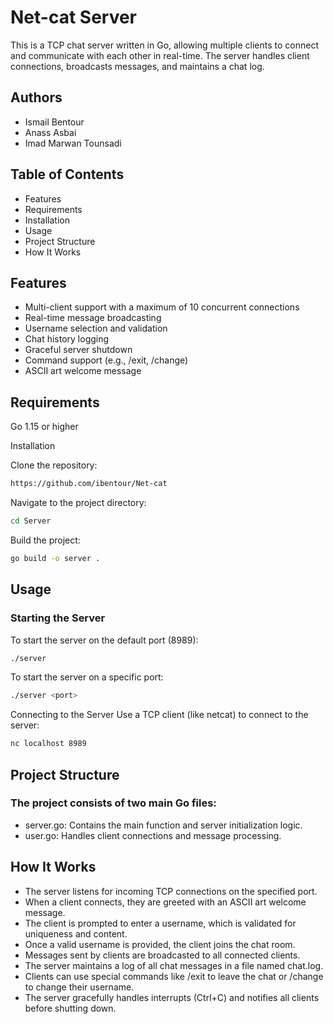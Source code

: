 # Net-cat Server

This is a TCP chat server written in Go, allowing multiple clients to connect and communicate with each other in real-time. The server handles client connections, broadcasts messages, and maintains a chat log.

## Authors

* Ismail Bentour
* Anass Asbai
* Imad Marwan Tounsadi

## Table of Contents

* Features
* Requirements
* Installation
* Usage
* Project Structure
* How It Works

## Features

* Multi-client support with a maximum of 10 concurrent connections
* Real-time message broadcasting
* Username selection and validation
* Chat history logging
* Graceful server shutdown
* Command support (e.g., /exit, /change)
* ASCII art welcome message

## Requirements

Go 1.15 or higher

Installation

Clone the repository:
``` bash
https://github.com/ibentour/Net-cat
```

Navigate to the project directory:
``` bash
cd Server
```

Build the project:
``` bash
go build -o server .
```


## Usage

### Starting the Server

To start the server on the default port (8989):
``` bash
./server 
```

To start the server on a specific port:
``` bash
./server <port>
```

Connecting to the Server
Use a TCP client (like netcat) to connect to the server:
``` bash
nc localhost 8989
```

## Project Structure

### The project consists of two main Go files:

* server.go: Contains the main function and server initialization logic.
* user.go: Handles client connections and message processing.

## How It Works

* The server listens for incoming TCP connections on the specified port.
* When a client connects, they are greeted with an ASCII art welcome message.
* The client is prompted to enter a username, which is validated for uniqueness and content.
* Once a valid username is provided, the client joins the chat room.
* Messages sent by clients are broadcasted to all connected clients.
* The server maintains a log of all chat messages in a file named chat.log.
* Clients can use special commands like /exit to leave the chat or /change to change their username.
* The server gracefully handles interrupts (Ctrl+C) and notifies all clients before shutting down.
